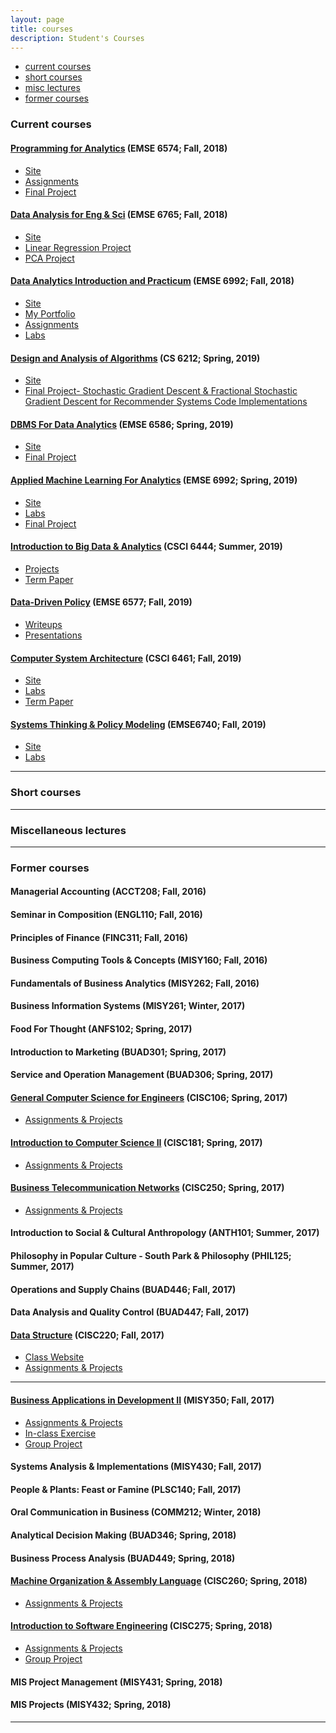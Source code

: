 ```yaml
---
layout: page
title: courses
description: Student's Courses
---
```


<div class="navbar">
    <div class="navbar-inner">
        <ul class="nav">
            <li><a href="#current">current courses</a></li>
            <li><a href="#shortcourses">short courses</a></li>
            <li><a href="#misc">misc lectures</a></li>
            <li><a href="#old">former courses</a></li>
        </ul>
    </div>
</div>


### <a name="current"></a>Current courses

#### [Programming for Analytics](http://www2.seas.gwu.edu/~bhagiweb/emse6574/) (EMSE 6574; Fall, 2018)
- [Site](http://www2.seas.gwu.edu/~bhagiweb/emse6574/)
- [Assignments](https://github.com/oliviapy960825/oliviapy960825.github.io/tree/master/Assignments/Programming%20for%20Analytics)
- [Final Project](https://github.com/oliviapy960825/oliviapy960825.github.io/tree/master/Assignments/Programming%20for%20Analytics/project)


#### [Data Analysis for Eng & Sci](https://www2.seas.gwu.edu/~dorpjr/EMSE271/Coursefiles.html) (EMSE 6765; Fall, 2018)
- [Site](https://www2.seas.gwu.edu/~dorpjr/EMSE271/Coursefiles.html)
- [Linear Regression Project](https://github.com/oliviapy960825/oliviapy960825.github.io/tree/master/Assignments/Data%20Analysis%20for%20Eng%20%26%20Sci/Linear%20Regression%20Project)
- [PCA Project](https://github.com/oliviapy960825/oliviapy960825.github.io/tree/master/Assignments/Data%20Analysis%20for%20Eng%20%26%20Sci/PCA%20Project)

#### [Data Analytics Introduction and Practicum](http://bsharvey.github.io) (EMSE 6992; Fall, 2018)

- [Site](https://github.com/oliviapy960825/oliviapy960825.github.io/tree/master/Assignments/Data%20Analytics%20Introduction%20and%20Practicum)
- [My Portfolio](https://oliviapy960825.github.io/)
- [Assignments](https://github.com/oliviapy960825/oliviapy960825.github.io/tree/master/Assignments/Data%20Analytics%20Introduction%20and%20Practicum)
- [Labs](https://github.com/bsharvey/EMSEDataAnalytics/tree/master/EMSE6992_Labs)


#### [Design and Analysis of Algorithms](https://github.com/oliviapy960825/oliviapy960825.github.io/tree/master/Assignments/Design%20and%20Analysis%20of%20Algorithms) (CS 6212; Spring, 2019)
- [Site](https://github.com/oliviapy960825/oliviapy960825.github.io/tree/master/Assignments/Design%20and%20Analysis%20of%20Algorithms)
- [Final Project- Stochastic Gradient Descent & Fractional Stochastic Gradient Descent for Recommender Systems Code Implementations](https://github.com/oliviapy960825/oliviapy960825.github.io/blob/master/Assignments/Design%20and%20Analysis%20of%20Algorithms/SGD%20and%20FSGD%20for%20Recommender%20Systems%20Code%20Implementation.ipynb)


#### [DBMS For Data Analytics](https://github.com/oliviapy960825/oliviapy960825.github.io/tree/master/Assignments/DBMS%20for%20Data%20Analytics) (EMSE 6586; Spring, 2019)
- [Site](https://github.com/oliviapy960825/oliviapy960825.github.io/tree/master/Assignments/DBMS%20for%20Data%20Analytics)
- [Final Project](https://github.com/oliviapy960825/oliviapy960825.github.io/tree/master/Assignments/DBMS%20for%20Data%20Analytics/Project)

#### [Applied Machine Learning For Analytics](https://github.com/oliviapy960825/oliviapy960825.github.io/tree/master/Assignments/Applied%20Machine%20Learning%20for%20Analytics) (EMSE 6992; Spring, 2019)
- [Site](https://github.com/oliviapy960825/oliviapy960825.github.io/tree/master/Assignments/Applied%20Machine%20Learning%20for%20Analytics)
- [Labs](https://github.com/oliviapy960825/oliviapy960825.github.io/tree/master/Assignments/Applied%20Machine%20Learning%20for%20Analytics)
- [Final Project](https://github.com/oliviapy960825/oliviapy960825.github.io/tree/master/Assignments/Applied%20Machine%20Learning%20for%20Analytics/Final%20Project)


#### [Introduction to Big Data & Analytics]() (CSCI 6444; Summer, 2019)
- [Projects](https://github.com/oliviapy960825/oliviapy960825.github.io/tree/master/Assignments/Introduction%20to%20Big%20Data%20%26%20Analytics)
- [Term Paper](https://github.com/oliviapy960825/oliviapy960825.github.io/tree/master/Assignments/Introduction%20to%20Big%20Data%20%26%20Analytics)

#### [Data-Driven Policy]() (EMSE 6577; Fall, 2019)
- [Writeups](https://github.com/oliviapy960825/oliviapy960825.github.io/tree/master/Assignments/Data-Driven%20Policy/Write-ups)
- [Presentations](https://github.com/oliviapy960825/oliviapy960825.github.io/tree/master/Assignments/Data-Driven%20Policy/Presentations)


#### [Computer System Architecture]() (CSCI 6461; Fall, 2019)
- [Site](http://www.mslcourses.com/CSCI6461SectionO12Fall2019/Schedule6461SectionO12Fall2019.html)
- [Labs](https://github.com/oliviapy960825/CS6461ProjectPhase1)
- [Term Paper](https://github.com/oliviapy960825/oliviapy960825.github.io/blob/master/Assignments/Computer%20System%20Architecture/Computer%20System%20Architectural%20Parallelism.pdf)


#### [Systems Thinking & Policy Modeling]() (EMSE6740; Fall, 2019)
- [Site](https://github.com/maksim2042/EMSE-6740)
- [Labs](https://github.com/oliviapy960825/oliviapy960825.github.io/tree/master/Assignments/System%20Thinking%20%26%20Modeling)


---

### <a name="shortcourses"></a>Short courses

---

### <a name="misc"></a>Miscellaneous lectures


---

### <a name="old"></a>Former courses

#### Managerial Accounting (ACCT208; Fall, 2016)



#### Seminar in Composition (ENGL110; Fall, 2016)



#### Principles of Finance (FINC311; Fall, 2016)



#### Business Computing Tools & Concepts (MISY160; Fall, 2016)


#### Fundamentals of Business Analytics (MISY262; Fall, 2016)



#### Business Information Systems (MISY261; Winter, 2017)


#### Food For Thought (ANFS102; Spring, 2017)


#### Introduction to Marketing (BUAD301; Spring, 2017)


#### Service and Operation Management (BUAD306; Spring, 2017)


#### [General Computer Science for Engineers](https://github.com/oliviapy960825/oliviapy960825.github.io/tree/master/Assignments/General%20Computer%20Science%20for%20Engineers) (CISC106; Spring, 2017)
- [Assignments & Projects](https://github.com/oliviapy960825/oliviapy960825.github.io/tree/master/Assignments/General%20Computer%20Science%20for%20Engineers)


#### [Introduction to Computer Science II](https://github.com/oliviapy960825/oliviapy960825.github.io/tree/master/Assignments/Introduction%20to%20Computer%20Science%20II) (CISC181; Spring, 2017)
- [Assignments & Projects](https://github.com/oliviapy960825/oliviapy960825.github.io/tree/master/Assignments/Introduction%20to%20Computer%20Science%20II)


#### [Business Telecommunication Networks](https://github.com/oliviapy960825/oliviapy960825.github.io/tree/master/Assignments/Business%20Telecommunication%20Networks/cisc250) (CISC250; Spring, 2017)
- [Assignments & Projects](https://github.com/oliviapy960825/oliviapy960825.github.io/tree/master/Assignments/Business%20Telecommunication%20Networks/cisc250)


#### Introduction to Social & Cultural Anthropology (ANTH101; Summer, 2017)


#### Philosophy in Popular Culture - South Park & Philosophy (PHIL125; Summer, 2017)


#### Operations and Supply Chains (BUAD446; Fall, 2017)


#### Data Analysis and Quality Control (BUAD447; Fall, 2017)


#### [Data Structure](https://github.com/oliviapy960825/oliviapy960825.github.io/tree/master/Assignments/Data%20Structure) (CISC220; Fall, 2017)
- [Class Website](https://www.eecis.udel.edu/~yarringt/CISC220/)
- [Assignments & Projects](https://github.com/oliviapy960825/oliviapy960825.github.io/tree/master/Assignments/Data%20Structure)

---
#### [Business Applications in Development II](https://github.com/oliviapy960825/oliviapy960825.github.io/tree/master/Assignments/Business%20Applications%20in%20Development%20II) (MISY350; Fall, 2017)
- [Assignments & Projects](https://github.com/oliviapy960825/oliviapy960825.github.io/tree/master/Assignments/Business%20Applications%20in%20Development%20II)
- [In-class Exercise](https://github.com/oliviapy960825/misy350-inclass-exercises)
- [Group Project](https://github.com/oliviapy960825/group-project)



#### Systems Analysis & Implementations (MISY430; Fall, 2017)



#### People & Plants: Feast or Famine (PLSC140; Fall, 2017)



#### Oral Communication in Business (COMM212; Winter, 2018)



#### Analytical Decision Making (BUAD346; Spring, 2018)



#### Business Process Analysis (BUAD449; Spring, 2018)



#### [Machine Organization & Assembly Language](https://github.com/oliviapy960825/oliviapy960825.github.io/tree/master/Assignments/Machine%20Organization%20%26%20Assembly%20Language/CISC260) (CISC260; Spring, 2018)
- [Assignments & Projects](https://github.com/oliviapy960825/oliviapy960825.github.io/tree/master/Assignments/Machine%20Organization%20%26%20Assembly%20Language/CISC260)


#### [Introduction to Software Engineering](https://github.com/oliviapy960825/oliviapy960825.github.io/tree/master/Assignments/Introduction%20to%20Software%20Engineering) (CISC275; Spring, 2018)
- [Assignments & Projects](https://github.com/oliviapy960825/oliviapy960825.github.io/tree/master/Assignments/Introduction%20to%20Software%20Engineering)
- [Group Project](https://github.com/oliviapy960825/oliviapy960825.github.io/tree/master/Assignments/Introduction%20to%20Software%20Engineering/estuary-team-10-8-master)



#### MIS Project Management (MISY431; Spring, 2018)



#### MIS Projects (MISY432; Spring, 2018)
---
